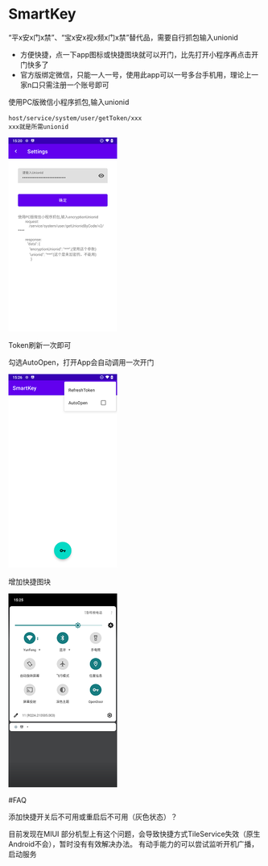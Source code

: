 # SmartKey
“平x安x门x禁”、“宝x安x视x频x门x禁”替代品，需要自行抓包输入unionid

- 方便快捷，点一下app图标或快捷图块就可以开门，比先打开小程序再点击开门快多了
- 官方版绑定微信，只能一人一号，使用此app可以一号多台手机用，理论上一家n口只需注册一个账号即可

使用PC版微信小程序抓包,输入unionid

```
host/service/system/user/getToken/xxx
xxx就是所需unionid
```



![image](https://github.com/aoe-iu/SmarKey/blob/master/screenshot/p3.png)



Token刷新一次即可

勾选AutoOpen，打开App会自动调用一次开门

![image](https://github.com/aoe-iu/SmarKey/blob/master/screenshot/p1.png)



增加快捷图块

![image](https://github.com/aoe-iu/SmarKey/blob/master/screenshot/p2.png)

#FAQ

添加快捷开关后不可用或重启后不可用（灰色状态）？

目前发现在MIUI 部分机型上有这个问题，会导致快捷方式TileService失效（原生Android不会），暂时没有有效解决办法。
有动手能力的可以尝试监听开机广播，启动服务
